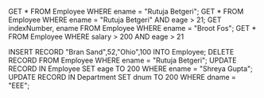 GET * FROM Employee WHERE ename = "Rutuja Betgeri";
GET * FROM Employee WHERE ename = "Rutuja Betgeri" AND eage > 21;
GET indexNumber, ename FROM Employee WHERE ename = "Broot Fos";
GET * FROM Employee WHERE salary > 200 AND eage > 21

INSERT RECORD "Bran Sand",52,"Ohio",100 INTO Employee;
DELETE RECORD FROM Employee WHERE ename = "Rutuja Betgeri";
UPDATE RECORD IN Employee SET eage TO 200 WHERE ename = "Shreya Gupta";
UPDATE RECORD IN Department SET dnum TO 200 WHERE dname = "EEE";